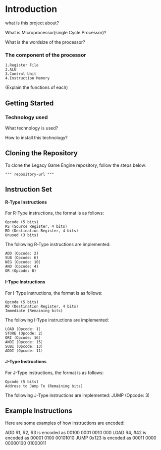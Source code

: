 # Introduction
what is this project about?

What is Microprocessor(single Cycle Processor)?

What is the wordsize of the processor?

### The component of the processor

    1.Register File 
    2.ALU
    3.Control Unit
    4.Instruction Memory
(Explain the functions of each)

## Getting Started

### Technology used
What technology is used?

How to install this technology?



## Cloning the Repository

To clone the Legacy Game Engine repository, follow the steps below:

    """ repository-url """



 ## Instruction Set

#### R-Type Instructions
For R-Type instructions, the format is as follows:

    Opcode (5 bits)
    RS (Source Register, 4 bits)
    RD (Destination Register, 4 bits)
    Unused (3 bits)
The following R-Type instructions are implemented:

    ADD (Opcode: 2)
    SUB (Opcode: 6)
    NEG (Opcode: 10)
    AND (Opcode: 4)
    OR (Opcode: 8)


#### I-Type Instructions
For I-Type instructions, the format is as follows:

    Opcode (5 bits)
    RD (Destination Register, 4 bits)
    Immediate (Remaining bits)

The following I-Type instructions are implemented:

    LOAD (Opcode: 1)
    STORE (Opcode: 2)
    ORI (Opcode: 16)
    ANDI (Opcode: 15)
    SUBI (Opcode: 13)
    ADDI (Opcode: 11)
    


#### J-Type Instructions
For J-Type instructions, the format is as follows:

    Opcode (5 bits)
    Address to Jump To (Remaining bits)

The following J-Type instructions are implemented:
    JUMP (Opcode: 3)




## Example Instructions
Here are some examples of how instructions are encoded:

ADD R1, R2, R3 is encoded as 00100 0001 0010 000
LOAD R4, #42 is encoded as 00001 0100 00101010
JUMP 0x123 is encoded as 00011 0000 00000100 01000011

